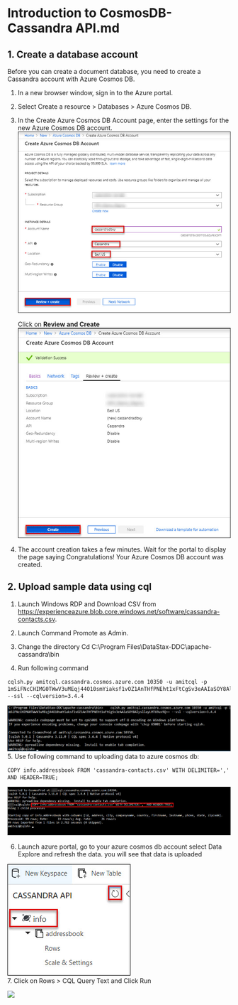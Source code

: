 # Introduction to CosmosDB-Cassandra API.md

## 1. Create a database account

Before you can create a document database, you need to create a Cassandra account with Azure Cosmos DB.

1. In a new browser window, sign in to the Azure portal.

2. Select Create a resource > Databases > Azure Cosmos DB.

3. In the Create Azure Cosmos DB Account page, enter the settings for the new Azure Cosmos DB account.<br/>
<img src="images/cassandra.jpg"/><br/>

   Click on **Review and Create**<br/>
<img src="images/casandra1.jpg"/><br/>

4. The account creation takes a few minutes. Wait for the portal to display the page saying Congratulations! Your Azure Cosmos DB account was created.<br/>

## 2. Upload sample data using cql

1.	Launch Windows RDP and Download CSV from https://experienceazure.blob.core.windows.net/software/cassandra-contacts.csv.

2.	Launch Command Promote as Admin.

3. Change the directory 
Cd C:\Program Files\DataStax-DDC\apache-cassandra\bin
4. Run following command
```
cqlsh.py amitcql.cassandra.cosmos.azure.com 10350 -u amitcql -p 1mSiFNcCHIMG0TWwV3uMEqj44O10smYiaksf1vOZ1AnTHfPNEht1xFtCgSv3eAAIaSOY8AlysllayLMT69us9Q== --ssl --cqlversion=3.4.4
```
<img src="images/cqlsh.jpg"/><br/>
5. Use following command to uploading data to azure cosmos db:

```
COPY info.addressbook FROM 'cassandra-contacts.csv' WITH DELIMITER=',' AND HEADER=TRUE;
```
<img src="images/cqlsh1.jpg"/><br/>

6. Launch azure portal, go to your azure cosmos db account select Data Explore and refresh the data. you will see that data is uploaded

<img src="images/cqlsh2.jpg"/><br/>
7. Click on Rows > CQL Query Text and Click Run

<img src="images/cqlsh23.jpg"/><br/>





